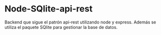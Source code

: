 # Node-SQlite-api-rest
Backend que sigue el patrón api-rest utilizando node y express. Además se utiliza el paquete SQlite para gestionar la base de datos.
